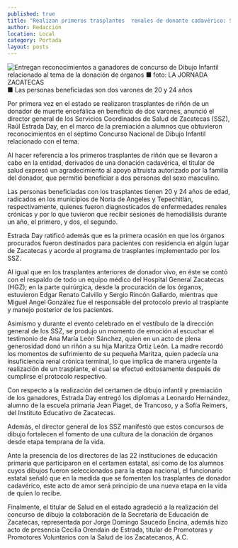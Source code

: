 ```yaml
---
published: true
title: "Realizan primeros trasplantes  renales de donante cadavérico: SSZ"
author: Redacción
location: Local
category: Portada
layout: posts
---
```


![Entregan reconocimientos a ganadores de concurso de Dibujo Infantil relacionado al tema de la donación de órganos ■ foto: LA JORNADA ZACATECAS](http://i.imgur.com/yKIYJSDm.jpg)
■ Las personas beneficiadas son dos varones de 20 y 24 años

Por primera vez en el estado se realizaron trasplantes de riñón de un donador de muerte encefálica en beneficio de dos varones, anunció el director general de los Servicios Coordinados de Salud de Zacatecas (SSZ), Raúl Estrada Day, en el marco de la premiación a alumnos que obtuvieron reconocimientos en el  séptimo Concurso Nacional de Dibujo Infantil relacionado con el tema.

Al hacer referencia a los primeros trasplantes de riñón que se llevaron a cabo en la entidad, derivados de una donación cadavérica, el titular de salud expresó un agradecimiento al apoyo altruista autorizado por la familia del donador, que permitió beneficiar a dos personas del sexo masculino.

Las personas beneficiadas con los trasplantes tienen 20 y 24 años de edad, radicados en los municipios de Noria de Angeles y Tepechitlán, respectivamente, quienes fueron diagnosticados de enfermedades renales crónicas y por lo que tuvieron que recibir sesiones de hemodiálisis durante un año, el primero, y dos, el segundo.

Estrada Day ratificó además que es la primera ocasión en que los órganos procurados fueron destinados para pacientes con residencia en algún lugar de Zacatecas y acorde al programa de trasplantes implementado por los SSZ.

Al igual que en los trasplantes anteriores de donador vivo, en éste se contó con el respaldo de todo un equipo médico del Hospital General Zacatecas (HGZ); en la parte quirúrgica, desde la procuración de los órganos, estuvieron Edgar Renato Calvillo y Sergio Rincón Gallardo, mientras que Miguel Angel González fue el responsable del protocolo previo al trasplante y manejo posterior de los pacientes.

Asimismo y durante el evento celebrado en el vestíbulo de la dirección general de los SSZ, se produjo un momento de emoción al escuchar el testimonio de Ana María León Sánchez, quien en un acto de plena generosidad donó un riñón a su hija Maritza Ortiz León.
La madre recordó los momentos de sufrimiento de su pequeña Maritza, quien padecía una insuficiencia renal crónica terminal, lo que implica de manera urgente la realización de un trasplante, el cual se efectuó exitosamente después de  cumplirse el protocolo respectivo.   

Con respecto a la realización del certamen de dibujo infantil y premiación de los ganadores, Estrada Day entregó los diplomas a Leonardo Hernández, alumno de la escuela primaria Jean Piaget, de Trancoso, y a Sofía Reimers, del Instituto Educativo de Zacatecas.

Además, el director general de los SSZ manifestó que estos concursos de dibujo fortalecen el fomento de una cultura de la donación de órganos desde etapa temprana de la vida.

Ante la presencia de los directores de las 22 instituciones de educación primaria que participaron en el certamen estatal, así como de los alumnos cuyos dibujos fueron seleccionados para la etapa nacional, el funcionario estatal señaló que en la medida que se fomenten los trasplantes de donador cadavérico, este acto de amor será principio de una nueva etapa en la vida de quien lo recibe.

Finalmente, el titular de Salud en el estado agradeció  a la realización del concurso de dibujo la colaboración de la Secretaría de Educación de Zacatecas, representada por Jorge Domingo Saucedo Encina, además hizo acto de presencia Cecilia Orendain de Estrada, titular de Promotoras y Promotores Voluntarios con la Salud de los Zacatecanos, A.C.
